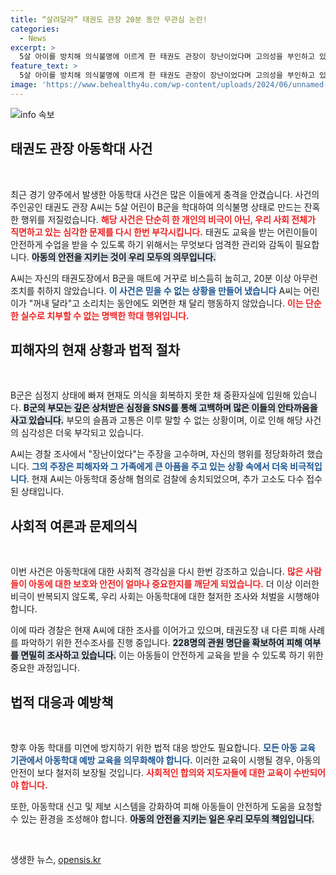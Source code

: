 ```yaml
---
title: “살려달라” 태권도 관장 20분 동안 무관심 논란!
categories:
  - News
excerpt: >
  5살 아이를 방치해 의식불명에 이르게 한 태권도 관장이 장난이었다며 고의성을 부인하고 있다. 의사소통 전혀 없이 20분간 방치했던 A씨의 끔찍한 행동과 추가 피해자 고소가 잇따르고 있어 충격을 주고 있다.
feature_text: >
  5살 아이를 방치해 의식불명에 이르게 한 태권도 관장이 장난이었다며 고의성을 부인하고 있다. 의사소통 전혀 없이 20분간 방치했던 A씨의 끔찍한 행동과 추가 피해자 고소가 잇따르고 있어 충격을 주고 있다.
image: 'https://www.behealthy4u.com/wp-content/uploads/2024/06/unnamed-file.png'
---
```


<p><img src="https://www.behealthy4u.com/wp-content/uploads/2024/06/unnamed-file.png" alt="info 속보" /></p>

<h2 data-ke-size="size26">태권도 관장 아동학대 사건</h2>

<p data-ke-size="size16">&nbsp;</p>

<p data-ke-size="size16">최근 경기 양주에서 발생한 아동학대 사건은 많은 이들에게 충격을 안겼습니다. 사건의 주인공인 태권도 관장 A씨는 5살 어린이 B군을 학대하여 의식불명 상태로 만드는 잔혹한 행위를 저질렀습니다.  <b><span style="color: #ee2323;">해당 사건은 단순히 한 개인의 비극이 아닌, 우리 사회 전체가 직면하고 있는 심각한 문제를 다시 한번 부각시킵니다.</span></b>  태권도 교육을 받는 어린이들이 안전하게 수업을 받을 수 있도록 하기 위해서는 무엇보다 엄격한 관리와 감독이 필요합니다. <b><span style="background-color: #21538527;">아동의 안전을 지키는 것이 우리 모두의 의무입니다.</span></b></p>

<p data-ke-size="size16">A씨는 자신의 태권도장에서 B군을 매트에 거꾸로 비스듬히 눕히고, 20분 이상 아무런 조치를 취하지 않았습니다. <b><span style="color: #1a5490;">이 사건은 믿을 수 없는 상황을 만들어 냈습니다</span></b> A씨는 어린이가 "꺼내 달라"고 소리치는 동안에도 외면한 채 달리 행동하지 않았습니다. <b><span style="color: #ee2323;">이는 단순한 실수로 치부할 수 없는 명백한 학대 행위입니다.</span></b></p>

<h2 data-ke-size="size26">피해자의 현재 상황과 법적 절차</h2>

<p data-ke-size="size16">&nbsp;</p>

<p data-ke-size="size16">B군은 심정지 상태에 빠져 현재도 의식을 회복하지 못한 채 중환자실에 입원해 있습니다. <b><span style="background-color: #21538527;">B군의 부모는 깊은 상처받은 심정을 SNS를 통해 고백하며 많은 이들의 안타까움을 사고 있습니다.</span></b> 부모의 슬픔과 고통은 이루 말할 수 없는 상황이며, 이로 인해 해당 사건의 심각성은 더욱 부각되고 있습니다.</p>

<p data-ke-size="size16">A씨는 경찰 조사에서 "장난이었다"는 주장을 고수하며, 자신의 행위를 정당화하려 했습니다. <b><span style="color: #1a5490;">그의 주장은 피해자와 그 가족에게 큰 아픔을 주고 있는 상황 속에서 더욱 비극적입니다</span></b>. 현재 A씨는 아동학대 중상해 혐의로 검찰에 송치되었으며, 추가 고소도 다수 접수된 상태입니다.</p>

<h2 data-ke-size="size26">사회적 여론과 문제의식</h2>

<p data-ke-size="size16">&nbsp;</p>

<p data-ke-size="size16">이번 사건은 아동학대에 대한 사회적 경각심을 다시 한번 강조하고 있습니다. <b><span style="color: #ee2323;">많은 사람들이 아동에 대한 보호와 안전이 얼마나 중요한지를 깨닫게 되었습니다.</span></b> 더 이상 이러한 비극이 반복되지 않도록, 우리 사회는 아동학대에 대한 철저한 조사와 처벌을 시행해야 합니다.</p>

<p data-ke-size="size16">이에 따라 경찰은 현재 A씨에 대한 조사를 이어가고 있으며, 태권도장 내 다른 피해 사례를 파악하기 위한 전수조사를 진행 중입니다. <b><span style="background-color: #21538527;">228명의 관원 명단을 확보하여 피해 여부를 면밀히 조사하고 있습니다.</span></b> 이는 아동들이 안전하게 교육을 받을 수 있도록 하기 위한 중요한 과정입니다.</p>

<h2 data-ke-size="size26">법적 대응과 예방책</h2>

<p data-ke-size="size16">&nbsp;</p>

<p data-ke-size="size16">향후 아동 학대를 미연에 방지하기 위한 법적 대응 방안도 필요합니다. <b><span style="color: #1a5490;">모든 아동 교육 기관에서 아동학대 예방 교육을 의무화해야 합니다.</span></b> 이러한 교육이 시행될 경우, 아동의 안전이 보다 철저히 보장될 것입니다. <b><span style="color: #ee2323;">사회적인 합의와 지도자들에 대한 교육이 수반되어야 합니다.</span></b></p>

<p data-ke-size="size16">또한, 아동학대 신고 및 제보 시스템을 강화하여 피해 아동들이 안전하게 도움을 요청할 수 있는 환경을 조성해야 합니다. <b><span style="background-color: #21538527;">아동의 안전을 지키는 일은 우리 모두의 책임입니다.</span></b></p>

<p data-ke-size="size16">&nbsp;</p>
생생한 뉴스, <a href="https://opensis.kr" rel="dofollow">opensis.kr</a>


